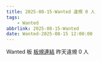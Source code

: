 ```yaml
---
title: 2025-08-15-Wanted 違規 0 人
tags:
    - Wanted
abbrlink: 2025-08-15-Wanted
date: Wanted-2025-08-15 12:00:00
---
```

Wanted 板 [板規連結](https://www.ptt.cc/bbs/Wanted/M.1608829773.A.D3B.html)
昨天違規 0 人
